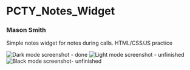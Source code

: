 # PCTY_Notes_Widget
### Mason Smith

Simple notes widget for notes during calls.
HTML/CSS/JS practice

![Dark mode screenshot](/screenshots/darkModeScreenshot.png) - done
![Light mode screenshot](/screenshots/lightModeScreenshot.png) - unfinished
![Black mode screenshot](/screenshots/blackModeScreenshot.png)- unfinished